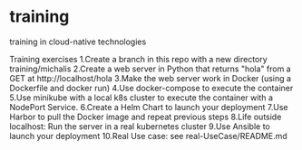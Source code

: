 # training
training in cloud-native technologies

Training exercises
1.Create a branch in this repo with a new directory training/michalis
2.Create a web server in Python that returns "hola" from a GET at http://localhost/hola
3.Make the web server work in Docker (using a Dockerfile and docker run)
4.Use docker-compose to execute the container
5.Use minikube with a local k8s cluster to execute the container with a NodePort Service.
6.Create a Helm Chart to launch your deployment
7.Use Harbor to pull the Docker image and repeat previous steps
8.Life outside localhost: Run the server in a real kubernetes cluster
9.Use Ansible to launch your deployment
10.Real Use case: see real-UseCase/README.md

